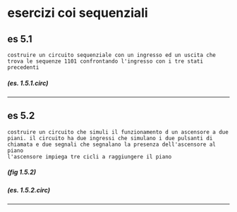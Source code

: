 # esercizi coi sequenziali

## es 5.1

    costruire un circuito sequenziale con un ingresso ed un uscita che trova le sequenze 1101 confrontando l'ingresso con i tre stati precedenti

##### (es. 1.5.1.circ)

---
## es 5.2

    costruire un circuito che simuli il funzionamento d un ascensore a due piani. il circuito ha due ingressi che simulano i due pulsanti di chiamata e due segnali che segnalano la presenza dell'ascensore al piano
    l'ascensore impiega tre cicli a raggiungere il piano

##### (fig 1.5.2)
##### (es. 1.5.2.circ)

---